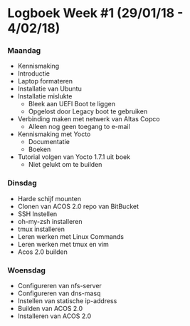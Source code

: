 # Logboek Week #1 (29/01/18 - 4/02/18)
### Maandag
* Kennismaking
* Introductie
* Laptop formateren
* Installatie van Ubuntu
* Installatie mislukte
  * Bleek aan UEFI Boot te liggen
  * Opgelost door Legacy boot te gebruiken
* Verbinding maken met netwerk van Altas Copco
  * Alleen nog geen toegang to e-mail
* Kennismaking met Yocto
  * Documentatie
  * Boeken
* Tutorial volgen van Yocto 1.7.1 uit boek
  * Niet gelukt om te builden
  
    
 

### Dinsdag

* Harde schijf mounten
* Clonen van ACOS 2.0 repo van BitBucket
* SSH Instellen
* oh-my-zsh installeren
* tmux installeren
* Leren werken met Linux Commands
* Leren werken met tmux en vim
* Acos 2.0 builden
  
### Woensdag

* Configureren van nfs-server
* Configureren van dns-masq
* Instellen van statische ip-address
* Builden van ACOS 2.0
* Installeren van ACOS 2.0



